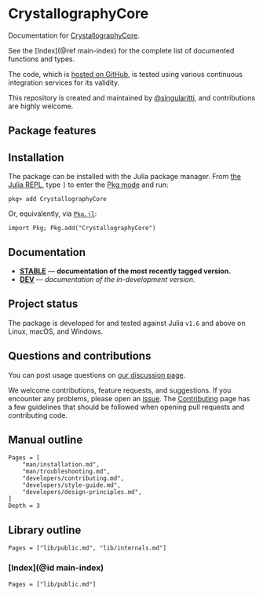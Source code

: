 # CrystallographyCore

Documentation for [CrystallographyCore](https://github.com/MineralsCloud/CrystallographyCore.jl).

See the [Index](@ref main-index) for the complete list of documented functions
and types.

The code, which is [hosted on GitHub](https://github.com/MineralsCloud/CrystallographyCore.jl), is tested
using various continuous integration services for its validity.

This repository is created and maintained by
[@singularitti](https://github.com/singularitti), and contributions are highly welcome.

## Package features



## Installation

The package can be installed with the Julia package manager.
From [the Julia REPL](https://docs.julialang.org/en/v1/stdlib/REPL/), type `]` to enter
the [Pkg mode](https://docs.julialang.org/en/v1/stdlib/REPL/#Pkg-mode) and run:

```julia-repl
pkg> add CrystallographyCore
```

Or, equivalently, via [`Pkg.jl`](https://pkgdocs.julialang.org/v1/):

```@repl
import Pkg; Pkg.add("CrystallographyCore")
```

## Documentation

- [**STABLE**](https://MineralsCloud.github.io/CrystallographyCore.jl/stable) — **documentation of the most recently tagged version.**
- [**DEV**](https://MineralsCloud.github.io/CrystallographyCore.jl/dev) — _documentation of the in-development version._

## Project status

The package is developed for and tested against Julia `v1.6` and above on Linux, macOS, and
Windows.

## Questions and contributions

You can post usage questions on
[our discussion page](https://github.com/MineralsCloud/CrystallographyCore.jl/discussions).

We welcome contributions, feature requests, and suggestions. If you encounter any problems,
please open an [issue](https://github.com/MineralsCloud/CrystallographyCore.jl/issues).
The [Contributing](@ref) page has
a few guidelines that should be followed when opening pull requests and contributing code.

## Manual outline

```@contents
Pages = [
    "man/installation.md",
    "man/troubleshooting.md",
    "developers/contributing.md",
    "developers/style-guide.md",
    "developers/design-principles.md",
]
Depth = 3
```

## Library outline

```@contents
Pages = ["lib/public.md", "lib/internals.md"]
```

### [Index](@id main-index)

```@index
Pages = ["lib/public.md"]
```
